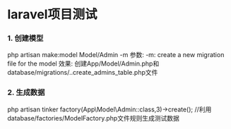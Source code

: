 # laravel项目测试
### 1. 创建模型
php artisan make:model Model/Admin -m
参数:
-m: create a new migration file for the model
效果:
创建App/Model/Admin.php和database/migrations/..create_admins_table.php文件

### 2. 生成数据
php artisan tinker
factory(App\Model\Admin::class,3)->create(); //利用database/factories/ModelFactory.php文件规则生成测试数据

